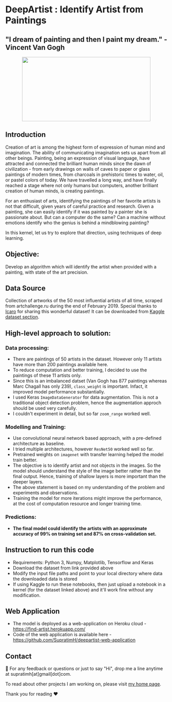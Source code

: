 # DeepArtist : Identify Artist from Paintings

## "I dream of painting and then I paint my dream." - Vincent Van Gogh
<p align="center"><img src="https://media.giphy.com/media/WLCACa0Onhbhe/giphy.gif" width="400px" height="200px"/></p>

## Introduction
Creation of art is among the highest form of expression of human mind and imagination. The ability of communicating imagination sets us apart from all other beings. Painting, being an expression of visual language, have attracted and connected the brilliant human minds since the dawn of civilization - from early drawings on walls of caves to paper or glass paintings of modern times, from charcoals in prehistoric times to water, oil, or pastel colors of today. We have travelled a long way, and have finally reached a stage where not only humans but computers, another brilliant creation of human minds, is creating paintings.

For an enthusiast of arts, identifying the paintings of her favorite artists is not that difficult, given years of careful practice and research. Given a painting, she can easily identify if it was painted by a painter she is passionate about. But can a computer do the same? Can a machine without emotions identify who the genius is behind a mindblowing painting?

In this kernel, let us try to explore that direction, using techniques of deep learning.

## Objective: 
Develop an algorithm which will identify the artist when provided with a painting, with state of the art precision.

## Data Source
Collection of artworks of the 50 most influential artists of all time, scraped from artchallenge.ru during the end of February 2019. Special thanks to [Icaro](https://www.kaggle.com/ikarus777) for sharing this wonderful dataset! It can be downloaded from [Kaggle dataset section](https://www.kaggle.com/ikarus777/best-artworks-of-all-time).

## High-level approach to solution:
### Data processing:
* There are paintings of 50 artists in the dataset. However only 11 artists have more than 200 paintings available here.
* To reduce computation and better training, I decided to use the paintings of these 11 artists only.
* Since this is an imbalanced datset (Van Gogh has 877 paintings whereas Marc Chagall has only 239), `class_weight` is important. Infact, it improved model performance substantially.
* I used Keras `ImageDataGenerator` for data augmentation. This is not a traditional object detection problem, hence the augmentation approch should be used very carefully.
* I couldn't experiment in detail, but so far `zoom_range` worked well. 

### Modelling and Training:
* Use convolutional neural network based approach, with a pre-defined architecture as baseline.
* I tried multiple architectures, however `ResNet50` worked well so far.
* Pretrained weights on `imagenet` with transfer learning helped the model train better.
* The objective is to identify artist and not objects in the images. So the model should understand the style of the image better rather than the final output. Hence, training of shallow layers is more important than the deeper layers.
* The above statement is based on my understanding of the problem and experiments and observations.
* Training the model for more iterations might improve the performance, at the cost of computation resource and longer training time.

### Predictions:
* <b>The final model could identify the artists with an approximate accuracy of 99% on training set and 87% on cross-validation set.</b>

## Instruction to run this code
- Requirements: Python 3, Numpy, Matplotlib, Tensorflow and Keras
- Download the dataset from link provided above
- Modify the input file paths and point to your local directory where data the downloaded data is stored
- If using Kaggle to run these notebooks, then just upload a notebook in a kernel (for the dataset linked above) and it'll work fine without any modification.  

## Web Application
* The model is deployed as a web-application on Heroku cloud - https://find-artist.herokuapp.com/
* Code of the web application is available here - https://github.com/SupratimH/deepartist-web-application

## Contact
:love_letter: For any feedback or questions or just to say "Hi", drop me a line anytime at supratimh[at]gmail[dot]com.

To read about other projects I am working on, please visit [my home page](https://supratimh.github.io).

Thank you for reading :heart:
